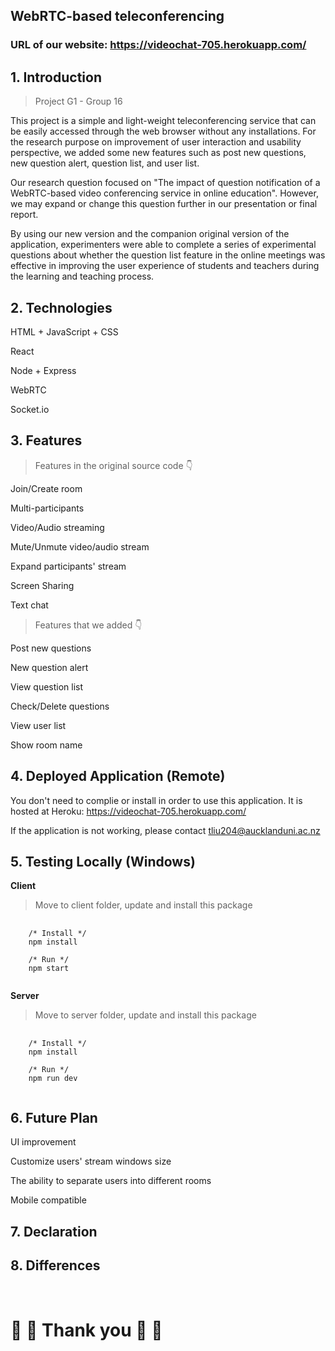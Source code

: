 ## **WebRTC-based teleconferencing** 

### **URL of our website:** https://videochat-705.herokuapp.com/

## **1. Introduction**
>Project G1 - Group 16

This project is a simple and light-weight teleconferencing service that can be easily accessed through the web browser without any installations. For the research purpose on improvement of user interaction and usability perspective, we added some new features such as post new questions, new question alert, question list, and user list.

Our research question focused on "The impact of question notification of a WebRTC-based video conferencing service in online education". However, we may expand or change this question further in our presentation or final report.

By using our new version and the companion original version of the application, experimenters were able to complete a series of experimental questions about whether the question list feature in the online meetings was effective in improving the user experience of students and teachers during the learning and teaching process.

## **2. Technologies**
HTML + JavaScript + CSS

React

Node + Express

WebRTC

Socket.io

## **3. Features**
> Features in the original source code 👇

Join/Create room

Multi-participants

Video/Audio streaming

Mute/Unmute video/audio stream

Expand participants' stream

Screen Sharing

Text chat

> Features that we added 👇

Post new questions 

New question alert 

View question list 

Check/Delete questions 

View user list

Show room name 

## **4. Deployed Application (Remote)**
You don't need to complie or install in order to use this application. It is hosted at Heroku: https://videochat-705.herokuapp.com/

If the application is not working, please contact tliu204@aucklanduni.ac.nz

## **5. Testing Locally (Windows)**
**Client**
> Move to client folder, update and install this package
<pre>
  <code>
    /* Install */
    npm install
    
    /* Run */
    npm start
  </code>
</pre>

**Server**
> Move to server folder, update and install this package
<pre>
  <code>
    /* Install */
    npm install
    
    /* Run */
    npm run dev
  </code>
</pre>

## **6. Future Plan**
UI improvement

Customize users' stream windows size

The ability to separate users into different rooms

Mobile compatible

## **7. Declaration**

## **8. Differences**

<br>

# :sparkling_heart: :sparkling_heart:  Thank you  :sparkling_heart: :sparkling_heart: